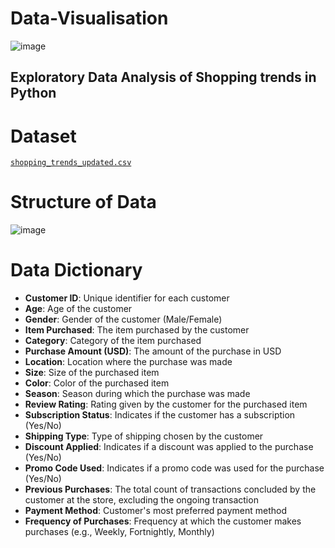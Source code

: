 # Data-Visualisation
![image](https://github.com/craterr/Data-Visualisation/assets/106965125/40aef457-5066-4a8f-bde6-bb49a7f7be6e)

## Exploratory Data Analysis of Shopping trends in Python

# Dataset
[`shopping_trends_updated.csv`](shopping_trends_updated.csv)
# Structure of Data
![image](https://github.com/craterr/Data-Visualisation/assets/106965125/51444ba5-782b-4766-a689-b35bf94e4f1f)

# Data Dictionary

- **Customer ID**: Unique identifier for each customer
- **Age**: Age of the customer
- **Gender**: Gender of the customer (Male/Female)
- **Item Purchased**: The item purchased by the customer
- **Category**: Category of the item purchased
- **Purchase Amount (USD)**: The amount of the purchase in USD
- **Location**: Location where the purchase was made
- **Size**: Size of the purchased item
- **Color**: Color of the purchased item
- **Season**: Season during which the purchase was made
- **Review Rating**: Rating given by the customer for the purchased item
- **Subscription Status**: Indicates if the customer has a subscription (Yes/No)
- **Shipping Type**: Type of shipping chosen by the customer
- **Discount Applied**: Indicates if a discount was applied to the purchase (Yes/No)
- **Promo Code Used**: Indicates if a promo code was used for the purchase (Yes/No)
- **Previous Purchases**: The total count of transactions concluded by the customer at the store, excluding the ongoing transaction
- **Payment Method**: Customer's most preferred payment method
- **Frequency of Purchases**: Frequency at which the customer makes purchases (e.g., Weekly, Fortnightly, Monthly)



